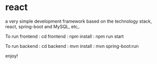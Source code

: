# react
a very simple development framework based on the technology stack, react, spring-boot and MySQL, etc,.

To run frontend
:  cd frontend
:  npm install
:  npm run start


To run backend
: cd backend
: mvn install
: mvn spring-boot:run

enjoy!
